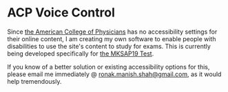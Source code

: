 # ACP Voice Control

Since [the American College of Physicians](https://acponline.org/) has no accessibility settings for their online content, I am creating my own software to enable people with disabilities to use the site's content to study for exams. This is currently being developed specifically for [the MKSAP19 Test](https://mksap19.acponline.org).

If you know of a better solution or existing accessibility options for this, please email me immediately @ [ronak.manish.shah@gmail.com](mailto:ronak.manish.shah@gmail.com), as it would help tremendously.